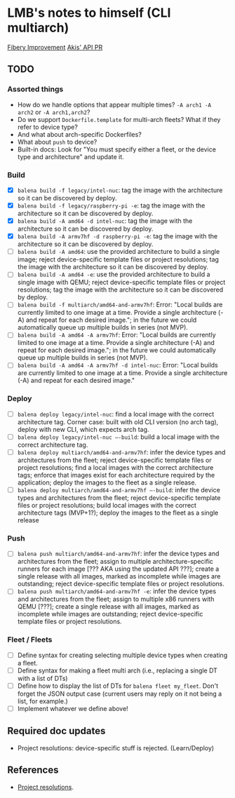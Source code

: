 # LMB's notes to himself (CLI multiarch)

[Fibery Improvement](https://balena.fibery.io/Organisation/Improvements/Update-the-CLI-to-support-multi-arch-releases-MVP-863)
[Akis' API PR](https://github.com/balena-io/balena-api/pull/4336)

## TODO

### Assorted things

* How do we handle options that appear multiple times? `-A arch1 -A arch2` or
  `-A arch1,arch2`?
* Do we support `Dockerfile.template` for multi-arch fleets? What if they refer
  to device type?
* And what about arch-specific Dockerfiles?
* What about `push` to device?
* Built-in docs: Look for "You must specify either a fleet, or the device type
  and architecture" and update it.

### Build

* [X] `balena build -f legacy/intel-nuc`: tag the image with the architecture so
  it can be discovered by deploy.
* [X] `balena build -f legacy/raspberry-pi -e`: tag the image with the
  architecture so it can be discovered by deploy.
* [X] `balena build -A amd64 -d intel-nuc`: tag the image with the architecture
  so it can be discovered by deploy.
* [X] `balena build -A armv7hf -d raspberry-pi -e`: tag the image with the
  architecture so it can be discovered by deploy.
* [ ] `balena build -A amd64`: use the provided architecture to build a single
  image; reject device-specific template files or project resolutions; tag the
  image with the architecture so it can be discovered by deploy.
* [ ] `balena build -A amd64 -e`: use the provided architecture to build a
  single image with QEMU; reject device-specific template files or project
  resolutions; tag the image with the architecture so it can be discovered by
  deploy.
* [ ] `balena build -f multiarch/amd64-and-armv7hf`: Error: "Local builds are
  currently limited to one image at a time. Provide a single architecture (-A)
  and repeat for each desired image."; in the future we could automatically
  queue up multiple builds in series (not MVP).
* [ ] `balena build -A amd64 -A armv7hf`: Error: "Local builds are currently
  limited to one image at a time. Provide a single architecture (-A) and repeat
  for each desired image."; in the future we could automatically queue up
  multiple builds in series (not MVP).
* [ ] `balena build -A amd64 -A armv7hf -d intel-nuc`: Error: "Local builds are
  currently limited to one image at a time. Provide a single architecture (-A)
  and repeat for each desired image."

### Deploy

* [ ] `balena deploy legacy/intel-nuc`: find a local image with the correct
  architecture tag. Corner case: built with old CLI version (no arch tag),
  deploy with new CLI, which expects arch tag.
* [ ] `balena deploy legacy/intel-nuc —-build`: build a local image with the
  correct architecture tag.
* [ ] `balena deploy multiarch/amd64-and-armv7hf`: infer the device types and
  architectures from the fleet; reject device-specific template files or project
  resolutions; find a local images with the correct architecture tags; enforce
  that images exist for each architecture required by the application; deploy
  the images to the fleet as a single release.
* [ ] `balena deploy multiarch/amd64-and-armv7hf —-build`: infer the device
  types and architectures from the fleet; reject device-specific template files
  or project resolutions; build local images with the correct architecture tags
  (MVP+1?); deploy the images to the fleet as a single release

### Push

* [ ] `balena push multiarch/amd64-and-armv7hf`: infer the device types and
  architectures from the fleet; assign to multiple architecture-specific runners
  for each image [??? AKA using the updated API ???]; create a single
  release with all images, marked as incomplete while images are outstanding;
  reject device-specific template files or project resolutions.
* [ ] `balena push multiarch/amd64-and-armv7hf -e`: infer the device types and
  architectures from the fleet; assign to multiple x86 runners with QEMU [???];
  create a single release with all images, marked as incomplete while images are
  outstanding; reject device-specific template files or project resolutions.

### Fleet / Fleets

* [ ] Define syntax for creating selecting multiple device types when creating a
  fleet.
* [ ] Define syntax for making a fleet multi arch (i.e., replacing a single DT
  with a list of DTs)
* [ ] Define how to display the list of DTs for `balena fleet my_fleet`. Don't
  forget the JSON output case (current users may reply on it not being a list,
  for example.)
* [ ] Implement whatever we define above!

## Required doc updates

* Project resolutions: device-specific stuff is rejected. (Learn/Deploy)

## References

* [Project
  resolutions](https://docs.balena.io/learn/deploy/deployment/#project-resolutions).
